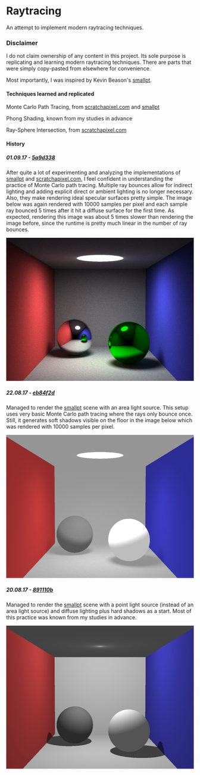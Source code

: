 # Raytracing

An attempt to implement modern raytracing techniques.

### Disclaimer

I do not claim ownership of any content in this project. Its sole purpose is replicating and learning modern raytracing techniques. There are parts that were simply copy-pasted from elsewhere for convenience.

Most importantly, I was inspired by Kevin Beason's [smallpt](http://www.kevinbeason.com/smallpt/).

#### Techniques learned and replicated

Monte Carlo Path Tracing, from [scratchapixel.com](https://www.scratchapixel.com/lessons/3d-basic-rendering/global-illumination-path-tracing) and [smallpt](http://www.kevinbeason.com/smallpt/)

Phong Shading, known from my studies in advance

Ray-Sphere Intersection, from [scratchapixel.com](https://www.scratchapixel.com/lessons/3d-basic-rendering/minimal-ray-tracer-rendering-simple-shapes/ray-sphere-intersection)

#### History

##### 01.09.17 - [5a9d338](https://github.com/Raccok/Raytracing/commit/5a9d338094ff9647784379e12eb7bc9f98e4588b)

After quite a lot of experimenting and analyzing the implementations of [smallpt](http://www.kevinbeason.com/smallpt/) and [scratchapixel.com](https://www.scratchapixel.com/lessons/3d-basic-rendering/global-illumination-path-tracing/global-illumination-path-tracing-practical-implementation), I feel confident in understanding the practice of Monte Carlo path tracing. Multiple ray bounces allow for indirect lighting and adding explicit direct or ambient lighting is no longer necessary. Also, they make rendering ideal specular surfaces pretty simple. The image below was again rendered with 10000 samples per pixel and each sample ray bounced 5 times after it hit a diffuse surface for the first time. As expected, rendering this image was about 5 times slower than rendering the image before, since the runtime is pretty much linear in the number of ray bounces.

<img src="images/status_17_09_01.png" width="512" height="384"/>

##### 22.08.17 - [eb84f2d](https://github.com/Raccoh/Raytracing/commit/eb84f2d8f7b343c95868c33bb0eca853502302b6)

Managed to render the [smallpt](http://www.kevinbeason.com/smallpt/) scene with an area light source. This setup uses very basic Monte Carlo path tracing where the rays only bounce once. Still, it generates soft shadows visible on the floor in the image below which was rendered with 10000 samples per pixel.

<img src="images/status_17_08_22.png" width="512" height="384"/>

##### 20.08.17 - [891110b](https://github.com/Raccoh/Raytracing/commit/891110b02f9926885299386a17b7afb66754d785)

Managed to render the [smallpt](http://www.kevinbeason.com/smallpt/) scene with a point light source (instead of an area light source) and diffuse lighting plus hard shadows as a start. Most of this practice was known from my studies in advance.

<img src="images/status_17_08_20.png" width="512" height="384"/>
